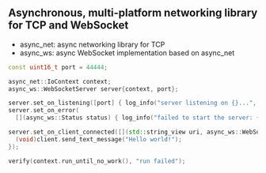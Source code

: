 ## Asynchronous, multi-platform networking library for TCP and WebSocket

- async_net: async networking library for TCP
- async_ws: async WebSocket implementation based on async_net

```c++
const uint16_t port = 44444;

async_net::IoContext context;
async_ws::WebSocketServer server{context, port};

server.set_on_listening([port] { log_info("server listening on {}...", port); });
server.set_on_error(
  [](async_ws::Status status) { log_info("failed to start the server: {}", status.stringify()); });

server.set_on_client_connected([](std::string_view uri, async_ws::WebSocketClient client) {
  (void)client.send_text_message("Hello world!");
});

verify(context.run_until_no_work(), "run failed");
```
